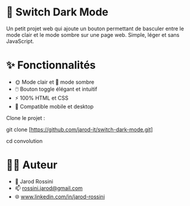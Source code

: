 # 🌙 Switch Dark Mode

Un petit projet web qui ajoute un bouton permettant de basculer entre le mode clair et le mode sombre sur une page web.
Simple, léger et sans JavaScript.

# ✨ Fonctionnalités

- 🌞 Mode clair et 🌙 mode sombre
- 🖱️ Bouton toggle élégant et intuitif
- ⚡ 100% HTML et CSS
- 📱 Compatible mobile et desktop

Clone le projet :

git clone [https://github.com/jarod-it/switch-dark-mode.git]

cd convolution

# 🧑‍💻 Auteur

- 👤 Jarod Rossini
- 📫 rossini.jarod@gmail.com
- 🌐 www.linkedin.com/in/jarod-rossini
